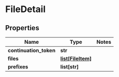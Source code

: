 # FileDetail

## Properties
Name | Type | Notes
------------ | ------------- | -------------
**continuation_token** | **str** | 
**files** | [**list[FileItem]**](FileItem.md) | 
**prefixes** | **list[str]** | 


